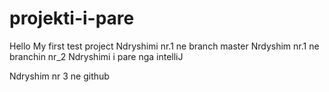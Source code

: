 # projekti-i-pare

Hello
My first test project
Ndryshimi nr.1 ne branch master
Nrdyshim nr.1 ne branchin nr_2
Ndryshimi i pare nga intelliJ

Ndryshim nr 3 ne github
